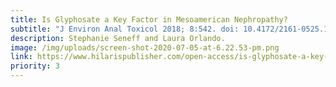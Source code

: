 ```yaml
---
title: Is Glyphosate a Key Factor in Mesoamerican Nephropathy?
subtitle: "J Environ Anal Toxicol 2018; 8:542. doi: 10.4172/2161-0525.1000542"
description: Stephanie Seneff and Laura Orlando.
image: /img/uploads/screen-shot-2020-07-05-at-6.22.53-pm.png
link: https://www.hilarispublisher.com/open-access/is-glyphosate-a-key-factor-in-mesoamerican-nephropathy-2161-0525-1000542.pdf
priority: 3
---
```

